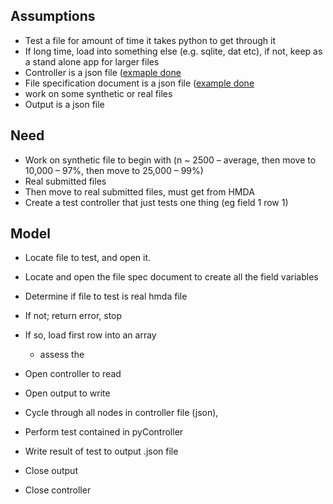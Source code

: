 Assumptions
-----------
-	Test a file for amount of time it takes python to get through it
-	If long time, load into something else (e.g. sqlite, dat etc), if not, keep as a stand alone app for larger files
-	Controller is a json file ([exmaple done](https://github.com/feomike/pilot_pilot/blob/master/controller.json)
- 	File specification document is a json file ([example done](https://github.com/feomike/pilot_pilot/blob/master/file_spec.json)
- 	work on some synthetic or real files
-	Output is a json file

Need
----
-	Work on synthetic file to begin with (n ~ 2500 – average, then move to 10,000 – 97%, then move to 25,000 – 99%)
-	Real submitted files
- 	Then move to real submitted files, must get from HMDA
- 	Create a test controller that just tests one thing (eg field 1 row 1)


Model
-----
- 	Locate file to test, and open it.
- 	Locate and open the file spec document to create all the field variables
-	Determine if file to test is real hmda file
  - If not; return error, stop
  - If so, load first row into an array
    - assess the 

-	Open controller to read
-	Open output to write
-	Cycle through all nodes in controller file (json), 
  - Perform test contained in pyController
  - Write result of test to output .json file
-	Close output
-	Close controller

